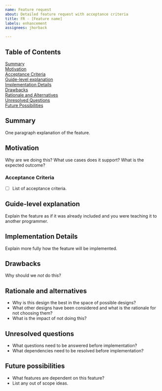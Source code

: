 ```yaml
---
name: Feature request
about: Detailed feature request with acceptance criteria
title: FR - [Feature name]
labels: enhancement
assignees: jhorback

---
```


## Table of Contents
[Summary](#summary) \
[Motivation](#motivation) \
[Acceptance Criteria](#acceptance-criteria) \
[Guide-level explanation](#guide-level-explanation) \
[Implementation Details](#implementation-details) \
[Drawbacks](#drawbacks) \
[Rationale and Alternatives](#rationale-and-alternatives) \
[Unresolved Questions](#unresolved-questions) \
[Future Possibilities](#future-possibilities)


## Summary
[summary]: #summary

One paragraph explanation of the feature.


## Motivation
[motivation]: #motivation

Why are we doing this? What use cases does it support? What is the expected outcome?

### Acceptance Criteria
[acceptance-criteria]: #acceptance-criteria
 - [ ] List of acceptance criteria.

## Guide-level explanation
[guide-level-explanation]: #guide-level-explanation

Explain the feature as if it was already included and you were teaching it to another programmer.


## Implementation Details
[implementation-details]: #implementation-details

Explain more fully how the feature will be implemented.


## Drawbacks
[drawbacks]: #drawbacks

Why should we *not* do this?


## Rationale and alternatives
[rationale-and-alternatives]: #rationale-and-alternatives

- Why is this design the best in the space of possible designs?
- What other designs have been considered and what is the rationale for not choosing them?
- What is the impact of not doing this?


## Unresolved questions
[unresolved-questions]: #unresolved-questions

- What questions need to be answered before implementation?
- What dependencies need to be resolved before implementation?


## Future possibilities
[future-possibilities]: #future-possibilities

- What features are dependent on this feature?
- List any out of scope ideas.
